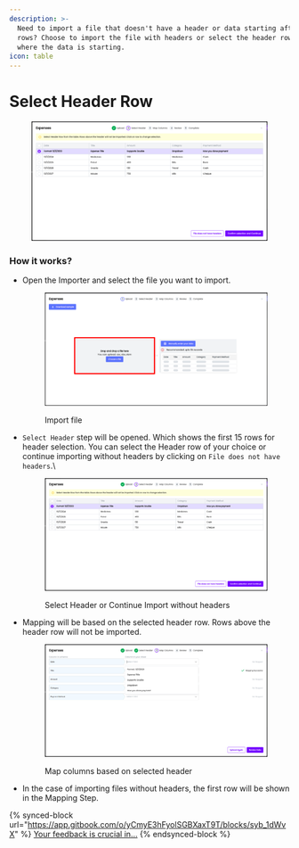 ```yaml
---
description: >-
  Need to import a file that doesn't have a header or data starting after a few
  rows? Choose to import the file with headers or select the header row from
  where the data is starting.
icon: table
---
```


# Select Header Row

<figure><img src="../.gitbook/assets/image.png" alt=""><figcaption></figcaption></figure>

### How it works?

*   Open the Importer and select the file you want to import.

    <figure><img src="../.gitbook/assets/image (2).png" alt=""><figcaption><p>Import file</p></figcaption></figure>
*   `Select Header` step will be opened. Which shows the first 15 rows for header selection. You can select the Header row of your choice or continue importing without headers by clicking on `File does not have headers`.\


    <figure><img src="../.gitbook/assets/image (3).png" alt=""><figcaption><p>Select Header or Continue Import without headers</p></figcaption></figure>
*   Mapping will be based on the selected header row. Rows above the header row will not be imported.

    <figure><img src="../.gitbook/assets/image (4).png" alt=""><figcaption><p>Map columns based on selected header</p></figcaption></figure>
* In the case of importing files without headers, the first row will be shown in the Mapping Step.

{% synced-block url="https://app.gitbook.com/o/yCmyE3hFyolSGBXaxT9T/blocks/syb_1dWvX" %}
[Your feedback is crucial in...](https://app.gitbook.com/o/yCmyE3hFyolSGBXaxT9T/blocks/syb\_1dWvX)
{% endsynced-block %}
